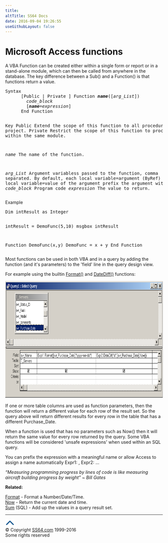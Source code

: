 ```yaml
---
title:
altTitle: SS64 Docs
date: 2016-09-04 19:26:55
useGithubLayout: false
---
```

<!-- #BeginLibraryItem "/Library/head_access_syntax.lbi" --><!-- #EndLibraryItem --><h1>Microsoft Access functions</h1>
<p>A VBA Function can be created either within a single form or report or in a stand-alone module, which can then be called from anywhere in the database. The key difference between a Sub() and a Function() is that functions return a value.</p>
<pre>Syntax
      [Public | Private ] Function <b><i>name</i></b>([<i>arg_List</i>]) 
        <i>code_block</i>
        [<b><i>name</i></b>=<i>expression</i>]
      End Function

Key
   Public      Extend the scope of this function to all procedures in the project.
   Private     Restrict the scope of this function to procedures within the same module.

   <i>name</i>        The name of the function.
 
   <i>arg_List</i>    Argument variabless passed to the function, comma separated.
               By default, each local variable=argument (ByRef)
               To have each local variable=value of the argument prefix the 
               argument with 'ByValue'.
   <i>code_block</i>  Program code
   <i>expression</i>  The value to return.
</pre>
<p> Example<br>
</p>
<pre>Dim intResult as Integer

intResult = DemoFunc(5,10)
msgbox intResult
 
Function DemoFunc(x,y)
    DemoFunc = x + y
End Function</pre>
<p>Most functions can be used in both VBA and in a  query by adding the function (and it's parameters) to the 'field' line in the query design view.</p>
<p>For example using the builtin <a href="format.html">Format()</a> and <a href="datediff.html">DateDiff()</a> functions: </p>
<p><img src="query.png" alt="Select Query" width="889" height="372"></p>
<p>If one or more table columns are used as function parameters, then the function will return a different value for each row of the result set. So the query above will return different results for every row in the table that has a different Purchase_Date.</p>
<p>When a function is used that has no parameters such as <span class="code">Now()</span> then it will return the same value for every row returned by the query.  Some VBA functions will be considered 'unsafe expressions' when used within an SQL query.</p>
<p>You can prefix the expression with a meaningful name or allow Access to assign a name automatically <span class="code">Expr1:</span> , <span class="code">Expr2:</span> ... </p>
<p class="quote"><i>“Measuring programming progress by lines of code is like measuring aircraft building progress by weight” ~ Bill Gates </i></p>
<p><b>Related:</b></p>
<p><a href="format.html">Format</a> - Format a Number/Date/Time.<br>
<a href="now.html">Now</a> - Return the current date and time.<br>
<a href="sum.html">Sum</a> (SQL) - Add up the values in a query result set.</p><!-- #BeginLibraryItem "/Library/foot_access.lbi" --><p>
<!-- access -->

<hr>
<div id="bl" class="footer"><a href="syntax-functions.html#"><img src="../images/top.png" width="30" height="22" alt="Back to the Top"></a></div>
<div id="br" class="footer, tagline">© Copyright <a href="http://ss64.com/">SS64.com</a> 1999-2016<br>
Some rights reserved</div><!-- #EndLibraryItem -->

